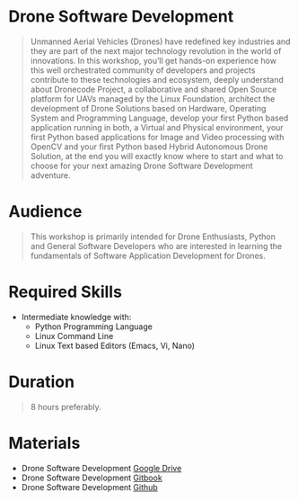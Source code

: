 # Drone Software Development

> Unmanned Aerial Vehicles (Drones) have redefined key industries and they are part of the next major technology revolution in the world of innovations. In this workshop, you’ll get hands-on experience how this well orchestrated community of developers and projects contribute to these technologies and ecosystem, deeply understand about Dronecode Project, a collaborative and shared Open Source platform for UAVs managed by the Linux Foundation, architect the development of Drone Solutions based on Hardware, Operating System and Programming Language, develop your first Python based application running in both, a Virtual and Physical environment, your first Python based applications for Image and Video processing with OpenCV and your first Python based Hybrid Autonomous Drone Solution, at the end you will exactly know where to start and what to choose for your next amazing Drone Software Development adventure.

# Audience

> This workshop is primarily intended for Drone Enthusiasts, Python and General Software Developers who are interested in learning the fundamentals of Software Application Development for Drones.

# Required Skills

- Intermediate knowledge with:
  - Python Programming Language
  - Linux Command Line
  - Linux Text based Editors (Emacs, Vi, Nano)

# Duration

> 8 hours preferably.

# Materials

 - Drone Software Development [Google Drive](https://drive.google.com/drive/u/0/folders/0B6h7kxp-oIy8X1pSOFd0UHBZRzA)
 - Drone Software Development [Gitbook](https://theiotlearninginitiative.gitbooks.io/bitol/content/)
 - Drone Software Development [Github](https://github.com/TheIoTLearningInitiative/Bitol)
